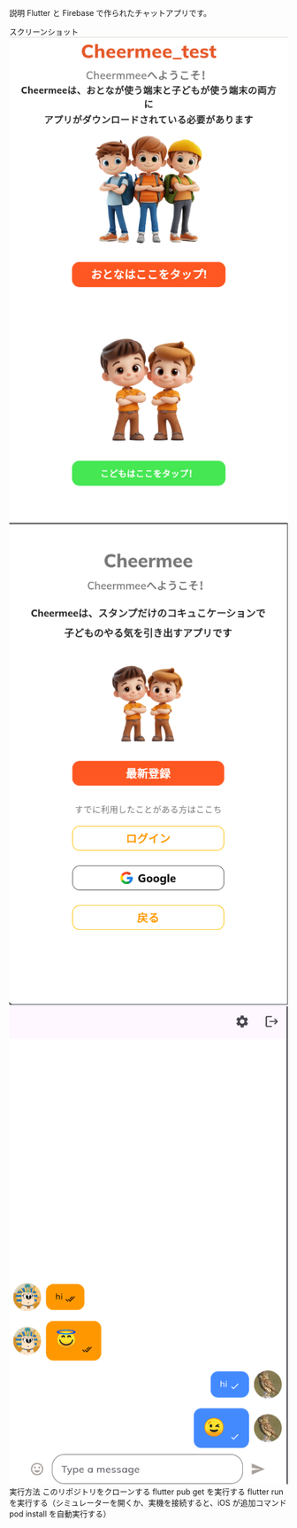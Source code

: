 説明
Flutter と Firebase で作られたチャットアプリです。

スクリーンショット
![alt text](image.png)
![alt text](image-1.png)
![alt text](image-2.png)
実行方法
このリポジトリをクローンする
flutter pub get を実行する
flutter run を実行する（シミュレーターを開くか、実機を接続すると、iOS が追加コマンド pod install を自動実行する）

